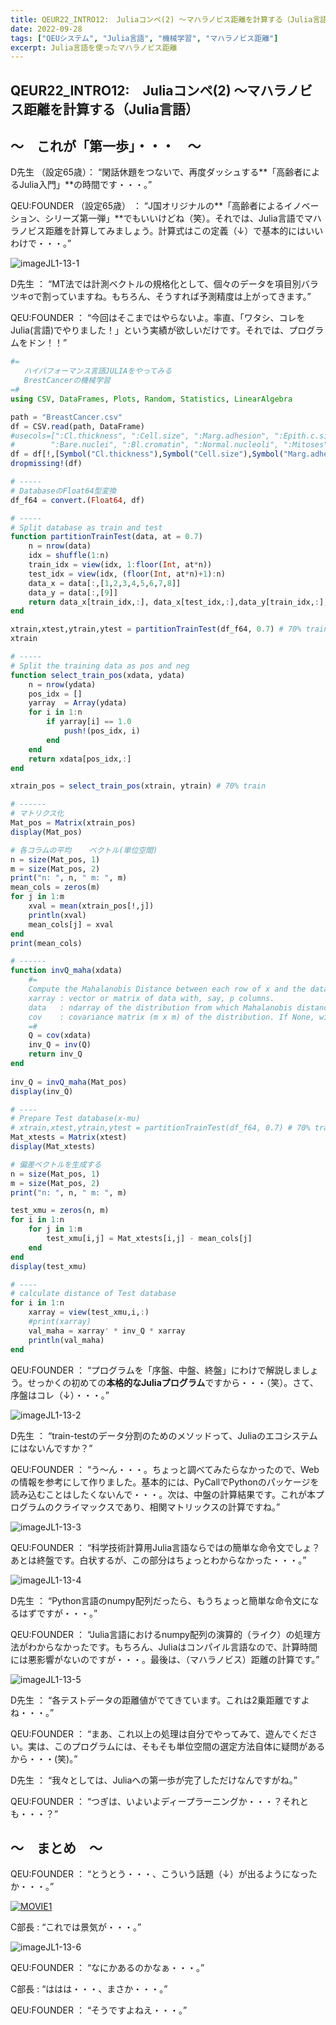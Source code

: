 ```yaml
---
title: QEUR22_INTRO12:　Juliaコンペ(2) ～マハラノビス距離を計算する（Julia言語）
date: 2022-09-28
tags: ["QEUシステム", "Julia言語", "機械学習", "マハラノビス距離"]
excerpt: Julia言語を使ったマハラノビス距離
---
```


## QEUR22_INTRO12:　Juliaコンペ(2) ～マハラノビス距離を計算する（Julia言語）

## ～　これが「第一歩」・・・　～

D先生 （設定65歳）： “閑話休題をつないで、再度ダッシュする**「高齢者によるJulia入門」**の時間です・・・。”

QEU:FOUNDER （設定65歳） ： “J国オリジナルの**「高齢者によるイノベーション、シリーズ第一弾」**でもいいけどね（笑）。それでは、Julia言語でマハラノビス距離を計算してみましょう。計算式はこの定義（↓）で基本的にはいいわけで・・・。”

![imageJL1-13-1](/2022-09-28-QEUR22_INTRO12/imageJL1-13-1.jpg)

D先生 ： “MT法では計測ベクトルの規格化として、個々のデータを項目別バラツキσで割っていますね。もちろん、そうすれば予測精度は上がってきます。”

QEU:FOUNDER ： “今回はそこまではやらないよ。率直、「ワタシ、コレをJulia(言語)でやりました！」という実績が欲しいだけです。それでは、プログラムをドン！！”

```julia
#=
   ハイパフォーマンス言語JULIAをやってみる
   BrestCancerの機械学習
=#
using CSV, DataFrames, Plots, Random, Statistics, LinearAlgebra

path = "BreastCancer.csv"
df = CSV.read(path, DataFrame)
#usecols=[":Cl.thickness", ":Cell.size", ":Marg.adhesion", ":Epith.c.size", 
#        ":Bare.nuclei", ":Bl.cromatin", ":Normal.nucleoli", ":Mitoses", ":Class"]
df = df[!,[Symbol("Cl.thickness"),Symbol("Cell.size"),Symbol("Marg.adhesion"),Symbol("Epith.c.size"),Symbol("Bare.nuclei"),Symbol("Bl.cromatin"),Symbol("Normal.nucleoli"),Symbol("Mitoses"),Symbol("Class"),]]
dropmissing!(df)

# -----
# DatabaseのFloat64型変換
df_f64 = convert.(Float64, df)

# -----
# Split database as train and test
function partitionTrainTest(data, at = 0.7)
    n = nrow(data)
    idx = shuffle(1:n)
    train_idx = view(idx, 1:floor(Int, at*n))
    test_idx = view(idx, (floor(Int, at*n)+1):n)
    data_x = data[:,[1,2,3,4,5,6,7,8]]
    data_y = data[:,[9]]
    return data_x[train_idx,:], data_x[test_idx,:],data_y[train_idx,:], data_y[test_idx,:]
end

xtrain,xtest,ytrain,ytest = partitionTrainTest(df_f64, 0.7) # 70% train-30% test
xtrain

# -----
# Split the training data as pos and neg
function select_train_pos(xdata, ydata)
    n = nrow(ydata)
    pos_idx = []
    yarray  = Array(ydata)
    for i in 1:n
        if yarray[i] == 1.0
            push!(pos_idx, i)
        end
    end
    return xdata[pos_idx,:]
end

xtrain_pos = select_train_pos(xtrain, ytrain) # 70% train

# ------
# マトリクス化
Mat_pos = Matrix(xtrain_pos)
display(Mat_pos)

# 各コラムの平均    ベクトル(単位空間)
n = size(Mat_pos, 1)
m = size(Mat_pos, 2)
print("n: ", n, " m: ", m)
mean_cols = zeros(m)
for j in 1:m
    xval = mean(xtrain_pos[!,j])
    println(xval)
    mean_cols[j] = xval
end 
print(mean_cols)

# ------
function invQ_maha(xdata)
    #=
    Compute the Mahalanobis Distance between each row of x and the data  
    xarray : vector or matrix of data with, say, p columns.
    data   : ndarray of the distribution from which Mahalanobis distance of each observation of x is to be computed.
    cov    : covariance matrix (m x m) of the distribution. If None, will be computed from data.
    =#
    Q = cov(xdata)
    inv_Q = inv(Q)
    return inv_Q
end
    
inv_Q = invQ_maha(Mat_pos)
display(inv_Q)

# ----
# Prepare Test database(x-mu)
# xtrain,xtest,ytrain,ytest = partitionTrainTest(df_f64, 0.7) # 70% train-30% test
Mat_xtests = Matrix(xtest)
display(Mat_xtests)

# 偏差ベクトルを生成する
n = size(Mat_pos, 1)
m = size(Mat_pos, 2)
print("n: ", n, " m: ", m)

test_xmu = zeros(n, m)
for i in 1:n
    for j in 1:m
        test_xmu[i,j] = Mat_xtests[i,j] - mean_cols[j]
    end
end
display(test_xmu)

# ----
# calculate distance of Test database
for i in 1:n
    xarray = view(test_xmu,i,:)
    #print(xarray)
    val_maha = xarray' * inv_Q * xarray
    println(val_maha)
end

```
QEU:FOUNDER ： “プログラムを「序盤、中盤、終盤」にわけで解説しましょう。せっかくの初めての**本格的なJuliaプログラム**ですから・・・（笑）。さて、序盤はコレ（↓）・・・。”

![imageJL1-13-2](/2022-09-28-QEUR22_INTRO12/imageJL1-13-2.jpg)

D先生 ： “train-testのデータ分割のためのメソッドって、Juliaのエコシステムにはないんですか？”

QEU:FOUNDER ： “う～ん・・・。ちょっと調べてみたらなかったので、Webの情報を参考にして作りました。基本的には、PyCallでPythonのパッケージを読み込むことはしたくないんで・・・。次は、中盤の計算結果です。これが本プログラムのクライマックスであり、相関マトリックスの計算ですね。”

![imageJL1-13-3](/2022-09-28-QEUR22_INTRO12/imageJL1-13-3.jpg)

QEU:FOUNDER ： “科学技術計算用Julia言語ならではの簡単な命令文でしょ？あとは終盤です。白状するが、この部分はちょっとわからなかった・・・。”

![imageJL1-13-4](/2022-09-28-QEUR22_INTRO12/imageJL1-13-4.jpg)

D先生 ： “Python言語のnumpy配列だったら、もうちょっと簡単な命令文になるはずですが・・・。”

QEU:FOUNDER ： “Julia言語におけるnumpy配列の演算的（ライク）の処理方法がわからなかったです。もちろん、Juliaはコンパイル言語なので、計算時間には悪影響がないのですが・・・。最後は、（マハラノビス）距離の計算です。”

![imageJL1-13-5](/2022-09-28-QEUR22_INTRO12/imageJL1-13-5.jpg)

D先生 ： “各テストデータの距離値がでてきています。これは2乗距離ですよね・・・。”

QEU:FOUNDER ： “まあ、これ以上の処理は自分でやってみて、遊んでください。実は、このプログラムには、そもそも単位空間の選定方法自体に疑問があるから・・・(笑)。”

D先生 ： “我々としては、Juliaへの第一歩が完了しただけなんですがね。”

QEU:FOUNDER ： “つぎは、いよいよディープラーニングか・・・？それとも・・・？”


## ～　まとめ　～

QEU:FOUNDER ： “とうとう・・・、こういう話題（↓）が出るようになったか・・・。”

[![MOVIE1](http://img.youtube.com/vi/xIKRN1n3Whc/0.jpg)](http://www.youtube.com/watch?v=xIKRN1n3Whc "(中字)普京作出恐嚇？美國安顧問蘇利文：美國與北約會果斷地回應！胡錫進：如用核武俄國有首先責任！詳解究竟何謂戰術核武、何謂戰略核武、美俄有幾多核武及使用方法？")

C部長 : “これでは景気が・・・。”

![imageJL1-13-6](/2022-09-28-QEUR22_INTRO12/imageJL1-13-6.jpg)

QEU:FOUNDER ： “なにかあるのかなぁ・・・。”

C部長 : “ははは・・・、まさか・・・。”

QEU:FOUNDER ： “そうですよねえ・・・。”
